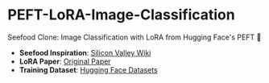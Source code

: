 # PEFT-LoRA-Image-Classification

Seefood Clone: Image Classification with LoRA from Hugging Face's PEFT 🤗

- **Seefood Inspiration**: [Silicon Valley Wiki](https://silicon-valley.fandom.com/wiki/SeeFood)
- **LoRA Paper**: [Original Paper](https://arxiv.org/abs/2106.09685)
- **Training Dataset**: [Hugging Face Datasets](https://huggingface.co/datasets/food101)
